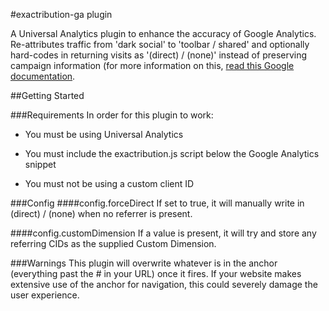 #exactribution-ga plugin

A Universal Analytics plugin to enhance the accuracy of Google Analytics. Re-attributes traffic from 'dark social' to 'toolbar / shared' and optionally hard-codes in returning visits as '(direct) / (none)' instead of preserving campaign information (for more information on this, [read this Google documentation](https://developers.google.com/analytics/devguides/platform/campaign-flow).

##Getting Started

###Requirements
In order for this plugin to work:
- You must be using Universal Analytics 
- You must include the exactribution.js script below the Google Analytics snippet

    <!-- Incorrect -->
    <script src="/exactribution.js" type="text/javascript"></script>
    <script>
      (function(i,s,o,g,r,a,m){i['GoogleAnalyticsObject']=r;i[r]=i[r]||function(){
      (i[r].q=i[r].q||[]).push(arguments)},i[r].l=1*new Date();a=s.createElement(o),
      m=s.getElementsByTagName(o)[0];a.async=1;a.src=g;m.parentNode.insertBefore(a,m)
      })(window,document,'script','//www.google-analytics.com/analytics.js','ga');

      ga('create', 'UA-XXXXXX-YY', 'auto');
      ga('send', 'pageview');

    </script>
    
    <!-- Correct -->
    <script>
      (function(i,s,o,g,r,a,m){i['GoogleAnalyticsObject']=r;i[r]=i[r]||function(){
      (i[r].q=i[r].q||[]).push(arguments)},i[r].l=1*new Date();a=s.createElement(o),
      m=s.getElementsByTagName(o)[0];a.async=1;a.src=g;m.parentNode.insertBefore(a,m)
      })(window,document,'script','//www.google-analytics.com/analytics.js','ga');

      ga('create', 'UA-XXXXXX-YY', 'auto');
      ga('send', 'pageview');

    </script>
    <script src="/exactribution.js" type="text/javascript"></script>

- You must not be using a custom client ID
    
###Config
####config.forceDirect
If set to true, it will manually write in (direct) / (none) when no referrer is present.

####config.customDimension
If a value is present, it will try and store any referring CIDs as the supplied Custom Dimension.

###Warnings
This plugin will overwrite whatever is in the anchor (everything past the # in your URL) once it fires. If your website makes extensive use of the anchor for navigation, this could severely damage the user experience.
